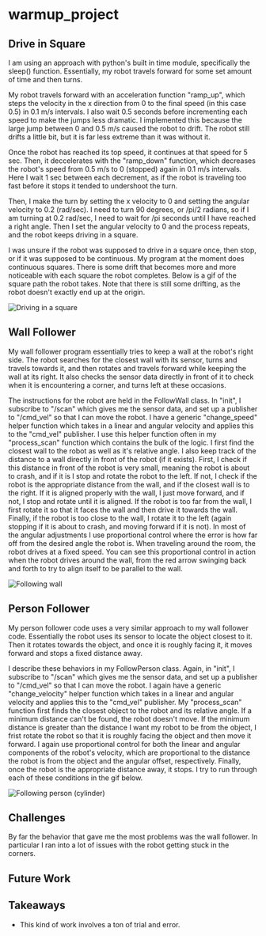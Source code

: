 # warmup_project


## Drive in Square 
I am using an approach with python's built in time module, specifically the sleep() function. Essentially, my robot travels forward for some set amount of time and then turns.  

My robot travels forward with an acceleration function "ramp_up", which steps the velocity in the x direction from 0 to the final speed (in this case 0.5) in 0.1 m/s intervals. I also wait 0.5 seconds before incrementing each speed to make the jumps less dramatic. I implemented this because the large jump between 0 and 0.5 m/s caused the robot to drift. The robot still drifts a little bit, but it is far less extreme than it was without it. 

Once the robot has reached its top speed, it continues at that speed for 5 sec. Then, it deccelerates with the "ramp_down" function, which decreases the robot's speed from 0.5 m/s to 0 (stopped) again in 0.1 m/s intervals. Here I wait 1 sec between each decrement, as if the robot is traveling too fast before it stops it tended to undershoot the turn. 

Then, I make the turn by setting the x velocity to 0 and setting the angular velocity to 0.2 (rad/sec). I need to turn 90 degrees, or /pi/2 radians, so if I am turning at 0.2 rad/sec, I need to wait for /pi seconds until I have reached a right angle. Then I set the angular velocity to 0 and the process repeats, and the robot keeps driving in a square.

I was unsure if the robot was supposed to drive in a square once, then stop, or if it was supposed to be continuous. My program at the moment does continuous squares. There is some drift that becomes more and more noticeable with each square the robot completes. Below is a gif of the square path the robot takes. Note that there is still some drifting, as the robot doesn't exactly end up at the origin.

![Driving in a square](DriveInSquare2.gif)



## Wall Follower
My wall follower program essentially tries to keep a wall at the robot's right side. The robot searches for the closest wall with its sensor, turns and travels towards it, and then rotates and travels forward while keeping the wall at its right. It also checks the sensor data directly in front of it to check when it is encountering a corner, and turns left at these occasions. 

The instructions for the robot are held in the FollowWall class. In "init", I subscribe to "/scan" which gives me the sensor data, and set up a publisher to "/cmd_vel" so that I can move the robot. I have a generic "change_speed" helper function which takes in a linear and angular velocity and applies this to the "cmd_vel" publisher. I use this helper function often in my "process_scan"  function which contains the bulk of the logic. I first find the closest wall to the robot as well as it's relative angle. I also keep track of the distance to a wall directly in front of the robot (if it exists). First, I check if this distance in front of the robot is very small, meaning the robot is about to crash, and if it is I stop and rotate the robot to the left. If not, I check if the robot is the appropriate distance from the wall, and if the closest wall is to the right. If it is aligned properly with the wall, I just move forward, and if not, I stop and rotate until it is aligned. If the robot is too far from the wall, I first rotate it so that it faces the wall and then drive it towards the wall. Finally, if the robot is too close to the wall, I rotate it to the left (again stopping if it is about to crash, and moving forward if it is not). In most of the angular adjustments I use proportional control where the error is how far off from the desired angle the robot is. When traveling around the room, the robot drives at a fixed speed. You can see this proportional control in action when the robot drives around the wall, from the red arrow swinging back and forth to try to align itself to be parallel to the wall.  

![Following wall](wallfollower.gif)

## Person Follower
My person follower code uses a very similar approach to my wall follower code. Essentially the robot uses its sensor to locate the object closest to it. Then it rotates towards the object, and once it is roughly facing it, it moves forward and stops a fixed distance away. 

I describe these behaviors in my FollowPerson class. Again, in "init", I subscribe to "/scan" which gives me the sensor data, and set up a publisher to "/cmd_vel" so that I can move the robot. I again have a generic "change_velocity" helper function which takes in a linear and angular velocity and applies this to the "cmd_vel" publisher. My "process_scan" function first finds the closest object to the robot and its relative angle. If a minimum distance can't be found, the robot doesn't move. If the minimum distance is greater than the distance I want my robot to be from the object, I frist rotate the robot so that it is roughly facing the object and then move it forward. I again use proportional control for both the linear and angular components of the robot's velocity, which are proportional to the distance the robot is from the object and the angular offset, respectively. Finally, once the robot is the appropriate distance away, it stops. I try to run through each of these conditions in the gif below. 

![Following person (cylinder)](personfollower.gif)

## Challenges
By far the behavior that gave me the most problems was the wall follower. In particular I ran into a lot of issues with the robot getting stuck in the corners. 

## Future Work

## Takeaways
* This kind of work involves a ton of trial and error.

